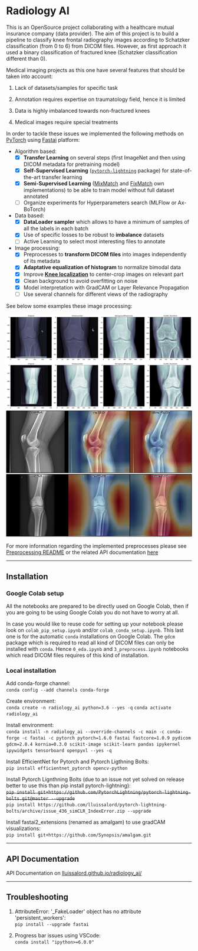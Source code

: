 # Radiology AI

This is an OpenSource project collaborating with a healthcare mutual insurance company (data provider). The aim of this project is to build a pipeline to classify knee frontal radiography images according to Schatzker classification (from 0 to 6) from DICOM files. However, as first approach it used a binary classification of fractured knee (Schatzker classification different than 0).

Medical imaging projects as this one have several features that should be taken into account:

1. Lack of datasets/samples for specific task

2. Annotation requires expertise on traumatology field, hence it is limited

3. Data is highly imbalanced towards non-fractured knees

4. Medical images require special treatments

In order to tackle these issues we implemented the following methods on [PyTorch](https://pytorch.org/) using [Fastai](https://docs.fast.ai/) platform:

* Algorithm based:
   - [x] **Transfer Learning** on several steps (first ImageNet and then using DICOM metadata for pretraining model)
   - [x] **Self-Supervised Learning** ([`pytorch-lightning`](https://pytorch-lightning-bolts.readthedocs.io/en/latest/self_supervised_models.html) package) for state-of-the-art transfer learning
   - [x] **Semi-Supervised Learning** ([MixMatch](https://arxiv.org/abs/1905.02249) and [FixMatch](https://arxiv.org/abs/2001.07685) own implementations) to be able to train model without full dataset annotated
   - [ ] Organize experiments for Hyperparameters search (MLFlow or Ax-BoTorch)

* Data based:
   - [x] **DataLoader sampler** which allows to have a minimum of samples of all the labels in each batch
   - [x] Use of specific losses to be robust to **imbalance** datasets
   - [ ] Active Learning to select most interesting files to annotate

* Image processing:
   - [x] Preprocesses to **transform DICOM files** into images independently of its metadata
   - [x] **Adaptative equalization of histogram** to normalize bimodal data
   - [x] Improve [**Knee localization**](https://github.com/MIPT-Oulu/KneeLocalizer) to center-crop images on relevant part
   - [x] Clean background to avoid overfitting on noise
   - [x] Model interpretation with GradCAM or Layer Relevance Propagation
   - [ ] Use several channels for different views of the radiography

See below some examples these image processing:

!["Preprocess steps 1"](https://raw.githubusercontent.com/lluissalord/radiology_ai/master/docs/images/preprocess_steps.svg)
!["Preprocess steps 2"](https://raw.githubusercontent.com/lluissalord/radiology_ai/master/docs/images/preprocess_steps_2.svg)
!["Classification of OOS GradCAM example 1"](https://raw.githubusercontent.com/lluissalord/radiology_ai/master/docs/images/classify_OOS_gradCAM.png)
!["Classification of OOS GradCAM example 2"](https://raw.githubusercontent.com/lluissalord/radiology_ai/master/docs/images/classify_OOS_gradCAM_2.png)

For more information regarding the implemented preprocesses please see [Preprocessing README](https://github.com/lluissalord/radiology_ai/tree/master/preprocessing) or the related API documentation [here](https://lluissalord.github.io/radiology_ai/radiology_ai/preprocessing/index.html)

---

## Installation

### **Google Colab setup**

All the notebooks are prepared to be directly used on Google Colab, then if you are going to be using Google Colab you do not have to worry at all.

In case you would like to reuse code for setting up your notebook please look on `colab_pip_setup.ipynb` and/or `colab_conda_setup.ipynb`. This last one is for the automatic `conda` installations on Google Colab. The `gdcm` package which is required to read all kind of DICOM files can only be installed with `conda`. Hence `0_eda.ipynb` and `3_preprocess.ipynb` notebooks which read DICOM files requires of this kind of installation.

### **Local installation**

Add conda-forge channel:  
`conda config --add channels conda-forge`

Create environment:  
`conda create -n radiology_ai python=3.6 --yes -q`
`conda activate radiology_ai`

Install environment:  
`conda install -n radiology_ai --override-channels -c main -c conda-forge -c fastai -c pytorch pytorch=1.6.0 fastai fastcore=1.0.9 pydicom gdcm=2.8.4 kornia=0.3.0 scikit-image scikit-learn pandas ipykernel ipywidgets tensorboard openpyxl --yes -q`

Install EfficientNet for Pytorch and Pytorch Ligthning Bolts:  
`pip install efficientnet_pytorch opencv-python`

Install Pytorch Lignthning Bolts (due to an issue not yet solved on release better to use this than pip install pytorch-lightning):  
~~`pip install git+https://github.com/PytorchLightning/pytorch-lightning-bolts.git@master --upgrade`~~  
`pip install https://github.com/lluissalord/pytorch-lightning-bolts/archive/issue_436_simCLR_IndexError.zip --upgrade`

Install fastai2_extensions (renamed as amalgam) to use gradCAM visualizations:  
`pip install git+https://github.com/Synopsis/amalgam.git`


---

## API Documentation

API Documentation on [lluissalord.github.io/radiology_ai/](https://lluissalord.github.io/radiology_ai/)

---

## Troubleshooting

1. AttributeError: '_FakeLoader' object has no attribute 'persistent_workers':  
`pip install --upgrade fastai`

2. Progress bar issues using VSCode:  
`conda install "ipython>=6.0.0"`